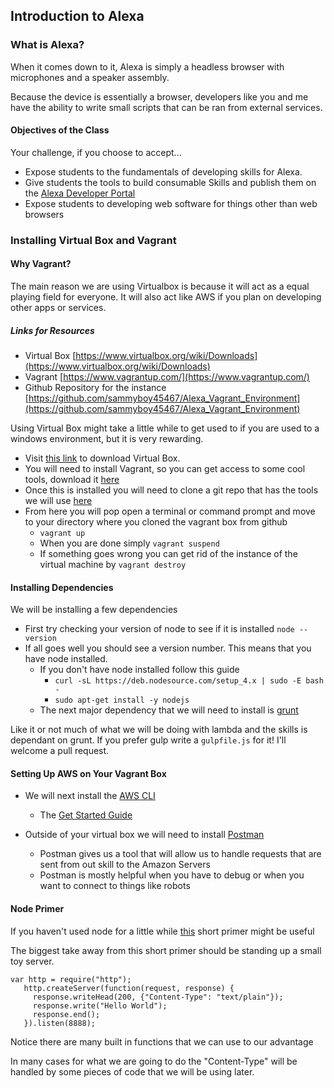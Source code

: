 ## Introduction to Alexa

### What is Alexa?

When it comes down to it, Alexa is simply a headless browser with microphones and a speaker assembly. 

Because the device is essentially a browser, developers like you and me have the ability to write small 
scripts that can be ran from external services.

#### Objectives of the Class

Your challenge, if you choose to accept...

* Expose students to the fundamentals of developing skills for Alexa.
* Give students the tools to build consumable Skills and publish them on the [Alexa Developer Portal](https://developer.amazon.com/edw/home.html)
* Expose students to developing web software for things other than web browsers


### Installing Virtual Box and Vagrant




#### Why Vagrant?

The main reason we are using Virtualbox is because it will act as a equal playing field for everyone. 
It will also act like AWS if you plan on developing other apps or services.

##### Links for Resources
* Virtual Box [https://www.virtualbox.org/wiki/Downloads](https://www.virtualbox.org/wiki/Downloads)
* Vagrant [https://www.vagrantup.com/](https://www.vagrantup.com/)
* Github Repository for the instance [https://github.com/sammyboy45467/Alexa_Vagrant_Environment](https://github.com/sammyboy45467/Alexa_Vagrant_Environment)

Using Virtual Box might take a little while to get used to if you are used to a windows environment, 
but it is very rewarding.

* Visit [this link](https://www.virtualbox.org/wiki/Downloads) to download Virtual Box.
* You will need to install Vagrant, so you can get access to some cool tools, download it [here](https://www.vagrantup.com/)
* Once this is installed you will need to clone a git repo that has the tools we will use [here](https://github.com/sammyboy45467/Alexa_Vagrant_Environment)
* From here you will pop open a terminal or command prompt and move to your directory where you cloned the vagrant box from github
    * `vagrant up`
    * When you are done simply `vagrant suspend`
    * If something goes wrong you can get rid of the instance of the virtual machine by `vagrant destroy`
    
    
#### Installing Dependencies

We will be installing a few dependencies

* First try checking your version of node to see if it is installed `node --version`
* If all goes well you should see a version number. This means that you have node installed.
    * If you don't have node installed follow this guide
        * `curl -sL https://deb.nodesource.com/setup_4.x | sudo -E bash -`
        * `sudo apt-get install -y nodejs`
    * The next major dependency that we will need to install is [grunt](https://github.com/gruntjs/grunt)
        
Like it or not much of what we will be doing with lambda and the skills is dependant on grunt. If you prefer gulp write a `gulpfile.js` for it! I'll welcome a pull request.



<!--#### Setting up Grunt-->

<!--To setup Grunt we will use the following commands-->
<!--`-->
<!--npm install -g grunt grunt-cli-->
<!--`-->

<!--You may also want to-->

#### Setting Up AWS on Your Vagrant Box

* We will next install the [AWS CLI](https://aws.amazon.com/cli/)
    * The [Get Started Guide](http://docs.aws.amazon.com/cli/latest/userguide/cli-chap-welcome.html)
    
* Outside of your virtual box we will need to install [Postman](https://www.getpostman.com/)
    * Postman gives us a tool that will allow us to handle requests that are sent from out skill to the Amazon Servers
    * Postman is mostly helpful when you have to debug or when you want to connect to things like robots


#### Node Primer

If you haven't used node for a little while [this](http://www.nodebeginner.org) short primer might be useful

The biggest take away from this short primer should be standing up a small toy server.

```
var http = require("http");
   http.createServer(function(request, response) {
     response.writeHead(200, {"Content-Type": "text/plain"});
     response.write("Hello World");
     response.end();
   }).listen(8888);
```

Notice there are many built in functions that we can use to our advantage

In many cases for what we are going to do the "Content-Type" will be handled by some 
pieces of code that we will be using later.



